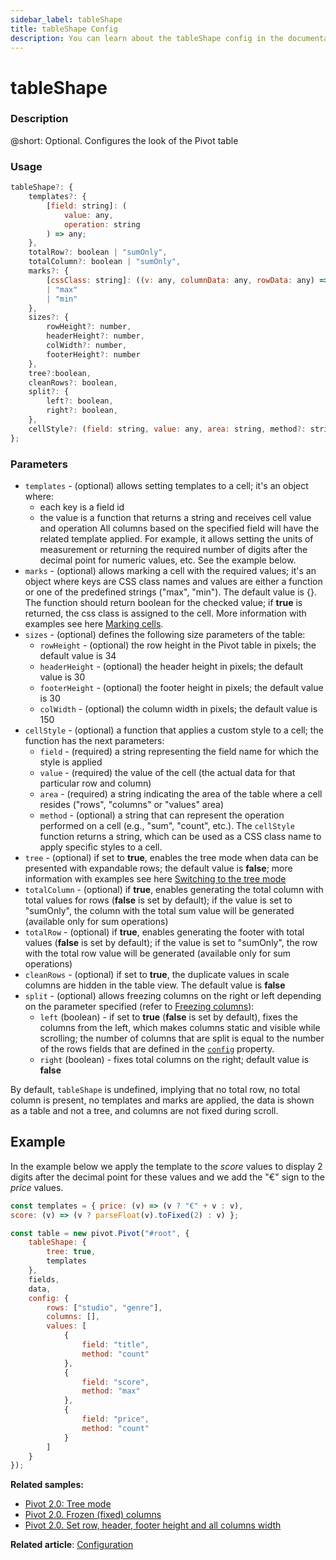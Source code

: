 ```yaml
---
sidebar_label: tableShape
title: tableShape Config
description: You can learn about the tableShape config in the documentation of the DHTMLX JavaScript Pivot library. Browse developer guides and API reference, try out code examples and live demos, and download a free 30-day evaluation version of DHTMLX Pivot.
---
```


# tableShape

### Description

@short: Optional. Configures the look of the Pivot table 

### Usage

~~~jsx
tableShape?: {
    templates?: {
        [field: string]: (
            value: any,
            operation: string
        ) => any;
    },
	totalRow?: boolean | "sumOnly",
	totalColumn?: boolean | "sumOnly",
    marks?: {
        [cssClass: string]: ((v: any, columnData: any, rowData: any) => boolean)
        | "max" 
        | "min"
    },
    sizes?: {
        rowHeight?: number,
        headerHeight?: number,
        colWidth?: number,
        footerHeight?: number
    },
    tree?:boolean,
    cleanRows?: boolean,
    split?: {
        left?: boolean,
        right?: boolean,
    },
    cellStyle?: (field: string, value: any, area: string, method?: string) => string,
};
~~~

### Parameters

- `templates` -  (optional) allows setting templates to a cell; it's an object where:
  - each key is a field id
  - the value is a function that returns a string and receives cell value and operation 
 All columns based on the specified field will have the related template applied. For example, it allows setting the units of measurement or returning the required number of digits after the decimal point for numeric values, etc. See the example below. 
- `marks` - (optional) allows marking a cell with the required values; it's an object where keys are CSS class names and values are either a function or one of the predefined strings ("max", "min"). The default value is {}. The function should return boolean for the checked value; if **true** is returned, the css class is assigned to the cell. More information with examples see here [Marking cells](/guides/stylization#cell-style).
- `sizes` - (optional) defines the following size parameters of the table: 
  - `rowHeight` - (optional) the row height in the Pivot table in pixels; the default value is 34
  - `headerHeight` - (optional) the header height in pixels; the default value is 30
  - `footerHeight` - (optional) the footer height in pixels; the default value is 30
  - `colWidth` - (optional) the column width in pixels; the default value is 150
- `cellStyle` - (optional) a function that applies a custom style to a cell; the function has the next parameters:
    - `field` - (required) a string representing the field name for which the style is applied
    - `value` - (required) the value of the cell (the actual data for that particular row and column)
    - `area` - (required) a string indicating the area of the table where a cell resides ("rows", "columns" or "values" area)
    - `method` - (optional) a string that can represent the operation performed on a cell (e.g., "sum", "count", etc.).
    The `cellStyle` function returns a string, which can be used as a CSS class name to apply specific styles to a cell. 
- `tree` - (optional) if set to **true**, enables the tree mode when data can be presented with expandable rows; the default value is **false**; more information with examples see here [Switching to the tree mode](/guides/configuration/#enabling-the-tree-mode)
- `totalColumn` - (optional) if **true**, enables generating the total column with total values for rows (**false** is set by default); if the value is set to "sumOnly", the column with the total sum value will be generated (available only for sum operations) 
- `totalRow` - (optional) if **true**, enables generating the footer with total values (**false** is set by default); if the value is set to "sumOnly", the row with the total row value will be generated (available only for sum operations) 
- `cleanRows` - (optional) if set to **true**, the duplicate values in scale columns are hidden in the table view. The default value is **false**
- `split` - (optional) allows freezing columns on the right or left depending on the parameter specified (refer to [Freezing columns](/guides/configuration/#freezing-columns)):
    - `left` (boolean) - if set to **true** (**false** is set by default), fixes the columns from the left, which makes columns static and visible while scrolling; the number of columns that are split is equal to the number of the rows fields that are defined in the [`config`](/api/config/config-property) property.
    - `right` (boolean) - fixes total columns on the right; default value is **false**

By default, `tableShape` is undefined, implying that no total row, no total column is present, no templates and marks are applied, the data is shown as a table and not a tree, and columns are not fixed during scroll.

## Example

In the example below we apply the template to the *score* values to display 2 digits after the decimal point for these values and we add the "€" sign to the *price* values.

~~~jsx {5-8}
const templates = { price: (v) => (v ? "€" + v : v),
score: (v) => (v ? parseFloat(v).toFixed(2) : v) };

const table = new pivot.Pivot("#root", {
    tableShape: {
        tree: true,
        templates
    },
    fields,
    data,
    config: {
        rows: ["studio", "genre"],
        columns: [],
        values: [
            {
                field: "title",
                method: "count"
            },
            {
                field: "score",
                method: "max"
            },
            {
                field: "price",
                method: "count"
            }
        ]
    }
});
~~~

**Related samples:**
- [Pivot 2.0: Tree mode](https://snippet.dhtmlx.com/6ylkoukn)
- [Pivot 2.0. Frozen (fixed) columns](https://snippet.dhtmlx.com/lahf729o)
- [Pivot 2.0. Set row, header, footer height and all columns width](https://snippet.dhtmlx.com/x46uyfy9)

**Related article**: [Configuration](/guides/configuration)
